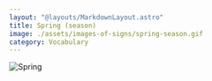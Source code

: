 ```yaml
---
layout: "@layouts/MarkdownLayout.astro"
title: Spring (season)
image: ./assets/images-of-signs/spring-season.gif
category: Vocabulary
---
```


![Spring](@signs/spring-season.gif)
